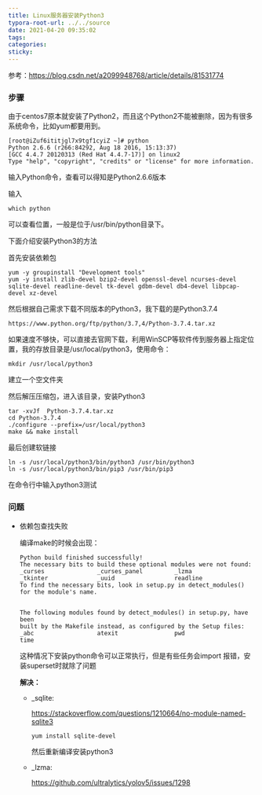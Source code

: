 ```yaml
---
title: Linux服务器安装Python3
typora-root-url: ../../source
date: 2021-04-20 09:35:02
tags:
categories:
sticky:
---
```


参考：https://blog.csdn.net/a2099948768/article/details/81531774

### 步骤

由于centos7原本就安装了Python2，而且这个Python2不能被删除，因为有很多系统命令，比如yum都要用到。

```
[root@iZuf6ititjgl7x9tgf1cyiZ ~]# python
Python 2.6.6 (r266:84292, Aug 18 2016, 15:13:37) 
[GCC 4.4.7 20120313 (Red Hat 4.4.7-17)] on linux2
Type "help", "copyright", "credits" or "license" for more information.
```

输入Python命令，查看可以得知是Python2.6.6版本

输入

```
which python
```

可以查看位置，一般是位于/usr/bin/python目录下。

下面介绍安装Python3的方法

首先安装依赖包

```
yum -y groupinstall "Development tools"
yum -y install zlib-devel bzip2-devel openssl-devel ncurses-devel sqlite-devel readline-devel tk-devel gdbm-devel db4-devel libpcap-devel xz-devel
```

然后根据自己需求下载不同版本的Python3，我下载的是Python3.7.4

```
https://www.python.org/ftp/python/3.7,4/Python-3.7.4.tar.xz
```

如果速度不够快，可以直接去官网下载，利用WinSCP等软件传到服务器上指定位置，我的存放目录是/usr/local/python3，使用命令：

```
mkdir /usr/local/python3 
```

建立一个空文件夹

然后解压压缩包，进入该目录，安装Python3

```
tar -xvJf  Python-3.7.4.tar.xz
cd Python-3.7.4
./configure --prefix=/usr/local/python3
make && make install
```

最后创建软链接

```
ln -s /usr/local/python3/bin/python3 /usr/bin/python3
ln -s /usr/local/python3/bin/pip3 /usr/bin/pip3
```

在命令行中输入python3测试

### 问题

- 依赖包查找失败

  编译make的时候会出现：

  ```shell
  Python build finished successfully!
  The necessary bits to build these optional modules were not found:
  _curses               _curses_panel         _lzma
  _tkinter              _uuid                 readline
  To find the necessary bits, look in setup.py in detect_modules() for the module's name.
  
  
  The following modules found by detect_modules() in setup.py, have been
  built by the Makefile instead, as configured by the Setup files:
  _abc                  atexit                pwd
  time
  ```

  这种情况下安装python命令可以正常执行，但是有些任务会import 报错，安装superset时就除了问题

  **解决：**

  - _sqlite: 

    https://stackoverflow.com/questions/1210664/no-module-named-sqlite3

    `yum install sqlite-devel`

    然后重新编译安装python3

  - _lzma:

    https://github.com/ultralytics/yolov5/issues/1298